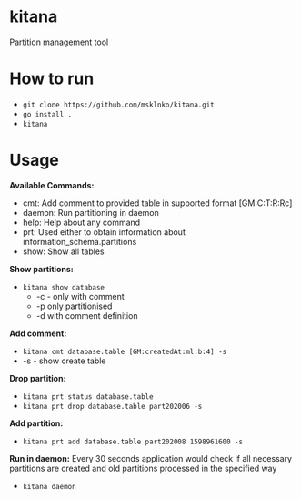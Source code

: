 # kitana
Partition management tool

# How to run
  - `git clone https://github.com/msklnko/kitana.git`
  - `go install .`
  - `kitana`

# Usage
  
  __Available Commands:__
   - cmt:         Add comment to provided table in supported format [GM:C:T:R:Rc]
   - daemon:      Run partitioning in daemon
   - help:        Help about any command
   - prt:         Used either to obtain information about information_schema.partitions
   - show:        Show all tables
  
  __Show partitions:__
  - `kitana show database`
    - -c - only with comment
    - -p only partitionised
    - -d with comment definition
  
  __Add comment:__
  - `kitana cmt database.table [GM:createdAt:ml:b:4] -s`
   - -s - show create table
  
  __Drop partition:__
  - `kitana prt status database.table`
  - `kitana prt drop database.table part202006 -s`
  
  __Add partition:__
  - `kitana prt add database.table part202008 1598961600 -s`
  
  __Run in daemon:__
   Every 30 seconds application would check if all necessary partitions are created and old partitions processed in the specified way
  - `kitana daemon`
